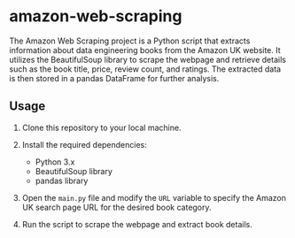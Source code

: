 # amazon-web-scraping
The Amazon Web Scraping project is a Python script that extracts information about data engineering books from the Amazon UK website. It utilizes the BeautifulSoup library to scrape the webpage and retrieve details such as the book title, price, review count, and ratings. The extracted data is then stored in a pandas DataFrame for further analysis.

## Usage

1. Clone this repository to your local machine.

2. Install the required dependencies:
   - Python 3.x
   - BeautifulSoup library
   - pandas library

3. Open the `main.py` file and modify the `URL` variable to specify the Amazon UK search page URL for the desired book category.

4. Run the script to scrape the webpage and extract book details.
